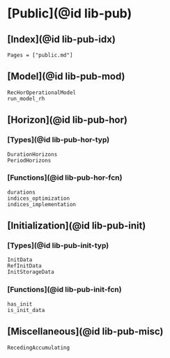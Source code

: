 # [Public](@id lib-pub)

## [Index](@id lib-pub-idx)

```@index
Pages = ["public.md"]
```

## [Model](@id lib-pub-mod)

```@docs
RecHorOperationalModel
run_model_rh
```

## [Horizon](@id lib-pub-hor)

### [Types](@id lib-pub-hor-typ)

```@docs
DurationHorizons
PeriodHorizons
```

### [Functions](@id lib-pub-hor-fcn)

```@docs
durations
indices_optimization
indices_implementation
```

## [Initialization](@id lib-pub-init)

### [Types](@id lib-pub-init-typ)

```@docs
InitData
RefInitData
InitStorageData
```

### [Functions](@id lib-pub-init-fcn)

```@docs
has_init
is_init_data
```

## [Miscellaneous](@id lib-pub-misc)

```@docs
RecedingAccumulating
```

